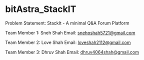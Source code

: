 # bitAstra_StackIT

Problem Statement: StackIt - A minimal Q&A Forum Platform

Team Member 1: Sneh Shah
Email: snehpshah5721@gmail.com

Team Member 2: Love Shah
Email: loveshah2112@gmail.com

Team Member 3: Dhruv Shah
Email: dhruv4064shah@gmail.com

